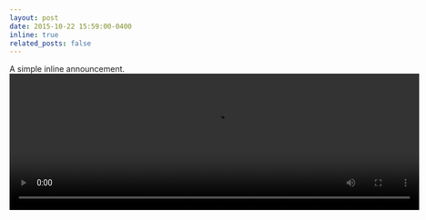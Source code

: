 ```yaml
---
layout: post
date: 2015-10-22 15:59:00-0400
inline: true
related_posts: false
---
```


A simple inline announcement.
<video width="720" height="240" controls>
  <source src="/assets/video/250808_30s_webvideo.mp4" type="video/mp4">
  Your browser does not support the video tag.
</video>

